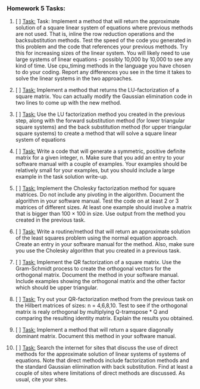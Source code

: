 ### Homework 5 Tasks:

1. [ ] [Task:](1-2normabserr.md)
 Task: Implement a method that will return the approximate solution of a square linear system of equations where previous methods are not used. That is, inline the row reduction operations and the backsubstitution methods. Test the speed of the code you generated in this problem and the code that references your previous methods. Try this for increasing sizes of the linear system. You will likely need to use large systems of linear equations - possibly 10,000 by 10,000 to see any kind of time. Use cpu_timing methods in the language you have chosen to do your coding. Report any differences you see in the time it takes to solve the linear systems in the two approaches.
 
2. [ ] [Task:](2-1normabserr.md)
 Implement a method that returns the LU-factorization of a square matrix. You can actually modify the Gaussian elimination code in two lines to come up with the new method.
 
3. [ ] [Task:](3-infnormabserr.md)
 Use the LU factorization method you created in the previous step, along with the forward substitution method (for lower triangular square systems) and the back substitution method (for upper triangular square systems) to create a method that will solve a square linear system of equations
 
4. [ ] [Task:](4-1matrixnorm.md)
 Write a code that will generate a symmetric, positive definite matrix for a given integer, n. Make sure that you add an entry to your software manual with a couple of examples. Your examples should be relatively small for your examples, but you should include a large example in the task solution write-up.
 
 
5. [ ] [Task:](5-infmatrixnorm.md)
 Implement the Cholesky factorization method for square matrices. Do not include any pivoting in the algorithm. Document the algorithm in your software manual. Test the code on at least 2 or 3 matrices of different sizes. At least one example should involve a matrix that is bigger than 100 × 100 in size. Use output from the method you created in the previous task.
 
6. [ ] [Task:](6-dotproduct.md)
 Write a routine/method that will return an approximate solution of the least squares problem using the normal equation approach. Create an entry in your software manual for the method. Also, make sure you use the Cholesky algorithm that you created in a previous task.
 
7. [ ] [Task:](7-crossproduct.md)
 Implement the QR factorization of a square matrix. Use the Gram-Schmidt process to create the orthogonal vectors for the orthogonal matrix. Document the method in your software manual. Include examples showing the orthogonal matrix and the other factor which should be upper triangular.

8. [ ] [Task:](8-matrixmultiplication.md)
Try out your QR-factorization method from the previous task on the Hilbert matrices of sizes: n = 4,6,8,10. Test to see if the orthogonal matrix is realy orthogonal by multiplying Q-tramspose * Q and comparing the resulting identity matrix. Explain the results you obtained.

9. [ ] [Task:](9-diagdom.md)
 Implement a method that will return a square diagonally dominant matrix. Document this method in your software manual.
 
10. [ ] [Task:](10-frobeniusnorm.md)
 Search the internet for sites that discuss the use of direct methods for the approximate solution of linear systems of systems of equations. Note that direct methods include factorization methods and the standard Gaussian eliimination with back substitution. Find at least a couple of sites where limitations of direct methods are discussed. As usual, cite your sites.
